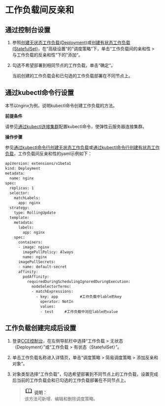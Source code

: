 # 工作负载间反亲和<a name="cce_01_0227"></a>

## 通过控制台设置<a name="section189731748476"></a>

1.  参照[创建无状态工作负载\(Deployment\)](创建无状态工作负载(Deployment).md)或[创建有状态工作负载\(StatefulSet\)](创建有状态工作负载(StatefulSet).md)，在“高级设置“的“调度策略“下，单击“工作负载间的亲和性 \> 与工作负载的反亲和性“下的“添加“。
2.  勾选不希望部署到相同节点的工作负载，单击“确定“。

    当前创建的工作负载会和已勾选的工作负载部署在不同节点上。


## 通过kubectl命令行设置<a name="section1894310152317"></a>

本节以nginx为例，说明kubectl命令创建工作负载的方法。

**前提条件**

请参见[通过kubectl连接集群](通过kubectl连接集群.md)配置kubectl命令，使弹性云服务器连接集群。

**操作步骤**

参见[通过kubectl命令行创建无状态工作负载](创建无状态工作负载(Deployment).md#section155246177178)或[通过kubectl命令行创建有状态工作负载](创建有状态工作负载(StatefulSet).md#section113441881214)，工作负载间反亲和性的yaml示例如下：

```
apiVersion: extensions/v1beta1
kind: Deployment
metadata:
  name: nginx
spec:
  replicas: 1
  selector:
    matchLabels:
      app: nginx
  strategy:
    type: RollingUpdate
  template:
    metadata:
      labels:
        app: nginx
    spec:
      containers:
      - image: nginx 
        imagePullPolicy: Always
        name: nginx
      imagePullSecrets:
      - name: default-secret
      affinity:
        podAffinity:
          requiredDuringSchedulingIgnoredDuringExecution:
            nodeSelectorTerms:
            - matchExpressions:
              - key: app          #工作负载中lable的key
                operator: NotIn        
                values:
                - test     #工作负载中对应lable的value
```

## 工作负载创建完成后设置<a name="section097418414472"></a>

1.  登录[CCE控制台](https://console.huaweicloud.com/cce2.0/?utm_source=helpcenter)，在左侧导航栏中选择“工作负载 \> 无状态（Deployment）”或“工作负载 \> 有状态（StatefulSet）”。
2.  单击工作负载名称进入详情页，单击“调度策略 \> 简易调度策略 \> 添加反亲和对象”。
3.  对象类型选择“工作负载”，勾选希望部署到不同节点上的工作负载，设置完成后当前的工作负载会和已勾选的工作负载部署在不同节点上。

    >![](public_sys-resources/icon-note.gif) **说明：**   
    >该方法可新增、编辑和删除调度策略。  


